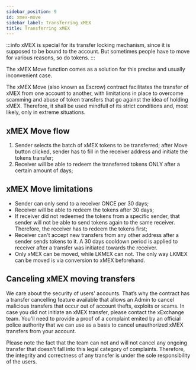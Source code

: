```yaml
---
sidebar_position: 9
id: xmex-move
sidebar_label: Transferring xMEX
title: Transferring xMEX
---
```


[comment]: # (mx-context-auto)
 
:::info
xMEX is special for its transfer locking mechanism, since it is supposed to be bound to the account. But sometimes people have to move for various reasons, so do tokens.
:::

The xMEX Move function comes as a solution for this precise and usually inconvenient case.

The xMEX Move (also known as Escrow) contract facilitates the transfer of xMEX from one account to another, with limitations in place to overcome scamming and abuse of token transfers that go against the idea of holding xMEX.
Therefore, it shall be used mindfull of its strict conditions and, most likely, only in extreme situations.

## xMEX Move flow

 1. Sender selects the batch of xMEX tokens to be transferred; after Move button clicked, sender has to fill in the receiver address and initiate the tokens transfer;
 2. Receiver will be able to redeem the transferred tokens ONLY after a certain amount of days;

## xMEX Move limitations
 - Sender can only send to a receiver ONCE per 30 days;
 - Receiver will be able to redeem the tokens after 30 days;
 - If receiver did not redeemed the tokens from a specific sender, that sender will not be able to send tokens again to the same receiver. Therefore, the receiver has to redeem the tokens first;
 - Receiver can't accept new transfers from any other address after a sender sends tokens to it. A 30 days cooldown period is applied to receiver after a transfer was initiated towards the receiver.
 - Only xMEX can be moved, while LKMEX can not. The only way LKMEX can be moved is via conversion to xMEX beforehand.

## Canceling xMEX moving transfers
We care about the security of users' accounts. That’s why the contract has a transfer cancelling feature available that allows an Admin to cancel malicious transfers that occur out of account thefts, exploits or scams.
In case you did not initiate an xMEX transfer, please contact the xExchange team. You'll need to provide a proof of a complaint emited by an official police authority that we can use as a basis to cancel unauthorized xMEX transfers from your account.

Please note the fact that the team can not and will not cancel any ongoing transfer that doesn't fall into this legal category of complaints. Therefore, the integrity and correctness of any transfer is under the sole responsibility of the users.
